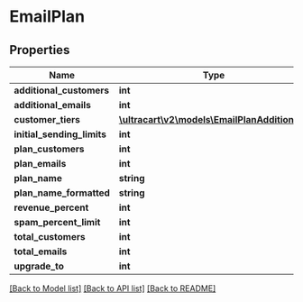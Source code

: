 # EmailPlan

## Properties
Name | Type | Description | Notes
------------ | ------------- | ------------- | -------------
**additional_customers** | **int** |  | [optional] 
**additional_emails** | **int** |  | [optional] 
**customer_tiers** | [**\ultracart\v2\models\EmailPlanAdditional[]**](EmailPlanAdditional.md) |  | [optional] 
**initial_sending_limits** | **int** |  | [optional] 
**plan_customers** | **int** |  | [optional] 
**plan_emails** | **int** |  | [optional] 
**plan_name** | **string** |  | [optional] 
**plan_name_formatted** | **string** |  | [optional] 
**revenue_percent** | **int** |  | [optional] 
**spam_percent_limit** | **int** |  | [optional] 
**total_customers** | **int** |  | [optional] 
**total_emails** | **int** |  | [optional] 
**upgrade_to** | **int** |  | [optional] 

[[Back to Model list]](../README.md#documentation-for-models) [[Back to API list]](../README.md#documentation-for-api-endpoints) [[Back to README]](../README.md)


